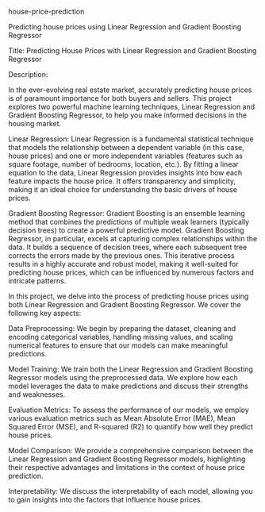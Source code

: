 house-price-prediction

Predicting house prices using Linear Regression and Gradient Boosting Regressor

Title: Predicting House Prices with Linear Regression and Gradient Boosting Regressor

Description:

In the ever-evolving real estate market, accurately predicting house prices is of paramount importance for both buyers and sellers. This project explores two powerful machine learning techniques, Linear Regression and Gradient Boosting Regressor, to help you make informed decisions in the housing market.

Linear Regression: Linear Regression is a fundamental statistical technique that models the relationship between a dependent variable (in this case, house prices) and one or more independent variables (features such as square footage, number of bedrooms, location, etc.). By fitting a linear equation to the data, Linear Regression provides insights into how each feature impacts the house price. It offers transparency and simplicity, making it an ideal choice for understanding the basic drivers of house prices.

Gradient Boosting Regressor: Gradient Boosting is an ensemble learning method that combines the predictions of multiple weak learners (typically decision trees) to create a powerful predictive model. Gradient Boosting Regressor, in particular, excels at capturing complex relationships within the data. It builds a sequence of decision trees, where each subsequent tree corrects the errors made by the previous ones. This iterative process results in a highly accurate and robust model, making it well-suited for predicting house prices, which can be influenced by numerous factors and intricate patterns.

In this project, we delve into the process of predicting house prices using both Linear Regression and Gradient Boosting Regressor. We cover the following key aspects:

Data Preprocessing: We begin by preparing the dataset, cleaning and encoding categorical variables, handling missing values, and scaling numerical features to ensure that our models can make meaningful predictions.

Model Training: We train both the Linear Regression and Gradient Boosting Regressor models using the preprocessed data. We explore how each model leverages the data to make predictions and discuss their strengths and weaknesses.

Evaluation Metrics: To assess the performance of our models, we employ various evaluation metrics such as Mean Absolute Error (MAE), Mean Squared Error (MSE), and R-squared (R2) to quantify how well they predict house prices.

Model Comparison: We provide a comprehensive comparison between the Linear Regression and Gradient Boosting Regressor models, highlighting their respective advantages and limitations in the context of house price prediction.

Interpretability: We discuss the interpretability of each model, allowing you to gain insights into the factors that influence house prices.

